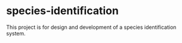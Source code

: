 # species-identification
This project is for design and development of a species identification system.
